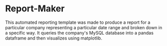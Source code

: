 # Report-Maker
This automated reporting template was made to produce a report for a particular company representing a particular date range and broken down in a specific way. It queries the company's MySQL database into a pandas dataframe and then visualizes using matplotlib.
